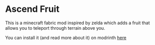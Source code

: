 # Ascend Fruit

This is a minecraft fabric mod inspired by zelda which adds a fruit that allows you to teleport through terrain above you. 

You can install it (and read more about it) on modrinth [here](https://modrinth.com/mod/ascend-fruit) 

